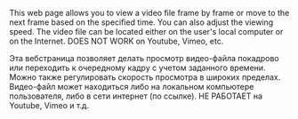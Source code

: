 This web page allows you to view a video file frame by frame or move to the next frame based on the specified time. You can also adjust the viewing speed. The video file can be located either on the user's local computer or on the Internet.
DOES NOT WORK on Youtube, Vimeo, etc.

Эта вебстраница позволяет делать просмотр видео-файла покадрово или переходить к очередному кадру с учетом заданного времени. Можно также регулировать скорость просмотра в широких пределах. Видео-файл может находиться либо на локальном компьютере пользователя, либо в сети интернет (по ссылке). 
НЕ РАБОТАЕТ на Youtube, Vimeo и т.д.
